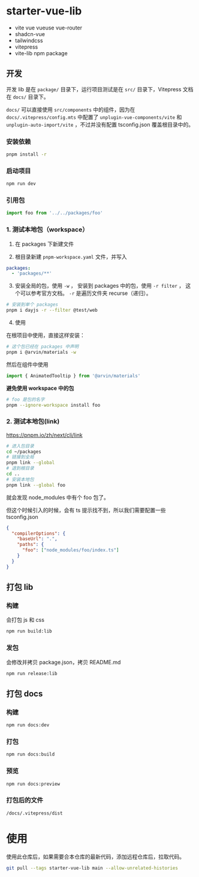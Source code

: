 # starter-vue-lib

- vite vue vueuse vue-router
- shadcn-vue
- tailwindcss
- vitepress
- vite-lib npm package

## 开发

开发 lib 是在 `package/` 目录下，运行项目测试是在 `src/` 目录下，Vitepress 文档在 `docs/` 目录下。

`docs/` 可以直接使用 `src/components` 中的组件，因为在 `docs/.vitepress/config.mts` 中配置了 `unplugin-vue-components/vite` 和 `unplugin-auto-import/vite` ，不过并没有配置 tsconfig.json 覆盖根目录中的。

### 安装依赖

```bash
pnpm install -r
```

### 启动项目

```bash
npm run dev
```

### 引用包

```js
import foo from '../../packages/foo'
```

### 1. 测试本地包（workspace）

1. 在 packages 下新建文件

2. 根目录新建 `pnpm-workspace.yaml` 文件，并写入

```yaml
packages:
  - 'packages/**'
```

3. 安装全局的包，使用 `-w` ， 安装到 packages 中的包，使用 `-r filter` ， 这个可以参考官方文档。 `-r` 是遍历文件夹 recurse（递归）。

```bash
# 安装到单个 packages
pnpm i dayjs -r --filter @test/web
```

4. 使用

在根项目中使用，直接这样安装：

```bash
# 这个包已经在 packages 中声明
pnpm i @arvin/materials -w
```

然后在组件中使用

```js
import { AnimatedTooltip } from '@arvin/materials'
```

**避免使用 workspace 中的包**

```bash
# foo 是包的名字
pnpm --ignore-workspace install foo
```

### 2. 测试本地包(link)

<https://pnpm.io/zh/next/cli/link>

```bash
# 进入包目录
cd ~/packages
# 链接到全局
pnpm link --global
# 退到根目录
cd ..
# 安装本地包
pnpm link --global foo
```

就会发现 node_modules 中有个 foo 包了。

但这个时候引入的时候，会有 ts 提示找不到，所以我们需要配置一些 tsconfig.json

```json
{
  "compilerOptions": {
    "baseUrl": ".",
    "paths": {
      "foo": ["node_modules/foo/index.ts"]
    }
  }
}
```

## 打包 lib

### 构建

会打包 js 和 css 

```bash
npm run build:lib
```

### 发包

会修改并拷贝 package.json，拷贝 README.md

```bash
npm run release:lib
```

## 打包 docs

### 构建

```bash
npm run docs:dev
```

### 打包

```bash
npm run docs:build
```

### 预览

```bash
npm run docs:preview
```

### 打包后的文件

`/docs/.vitepress/dist`

# 使用

使用此仓库后，如果需要合本仓库的最新代码，添加远程仓库后，拉取代码。

```bash
git pull --tags starter-vue-lib main --allow-unrelated-histories
```
